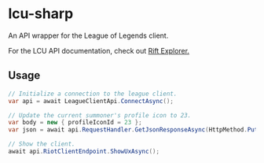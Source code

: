 # lcu-sharp
An API wrapper for the League of Legends client.

For the LCU API documentation, check out [Rift Explorer.](https://github.com/Pupix/rift-explorer)

## Usage
```cs
// Initialize a connection to the league client.
var api = await LeagueClientApi.ConnectAsync();

// Update the current summoner's profile icon to 23.
var body = new { profileIconId = 23 };
var json = await api.RequestHandler.GetJsonResponseAsync(HttpMethod.Put, "lol-summoner/v1/current-summoner/icon", body);

// Show the client.
await api.RiotClientEndpoint.ShowUxAsync();
```
